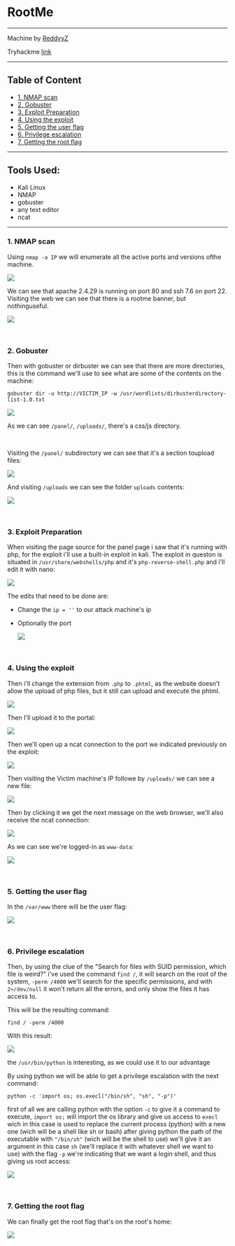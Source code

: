 # RootMe<!-- omit in toc -->

---

Machine by [ReddyyZ](https://tryhackme.com/p/ReddyyZ)

Tryhackme [link](https://tryhackme.com/room/rrootme)

---

## Table of Content<!-- omit in toc -->

- [1. NMAP scan](#1-nmap-scan)
- [2. Gobuster](#2-gobuster)
- [3. Exploit Preparation](#3-exploit-preparation)
- [4. Using the exploit](#4-using-the-exploit)
- [5. Getting the user flag](#5-getting-the-user-flag)
- [6. Privilege escalation](#6-privilege-escalation)
- [7. Getting the root flag](#7-getting-the-root-flag)

---

## Tools Used:<!-- omit in toc -->

- Kali Linux
- NMAP
- gobuster
- any text editor
- ncat

---

### 1. NMAP scan

Using `nmap -a IP` we will enumerate all the active ports and versions ofthe machine.

![](img/rootme01.png)

We can see that apache 2.4.29 is running on port 80 and ssh 7.6 on port 22.
    Visiting the web we can see that there is a rootme banner, but nothinguseful.

![](img/rootme02.png)

<br>

### 2. Gobuster

Then with gobuster or dirbuster we can see that there are more directories, this is the command we'll use to see what are some of the contents on the machine:

`gobuster dir -u http://VICTIM_IP -w /usr/wordlists/dirbusterdirectory-list-1.0.txt`

![](img/rootme03.png)

As we can see `/panel/`, `/uploads/`, there's a css/js directory.

<br>

Visiting the `/panel/` subdirectory we can see that it's a section toupload files:

![](img/rootme04.png)

And visiting `/uploads` we can see the folder `uploads` contents:

![](img/rootme05.png)

<br>

### 3. Exploit Preparation

When visiting the page source for the panel page i saw that it's running with php, for the exploit i'll use a built-in exploit in kali.
The exploit in queston is situated in `/usr/share/webshells/php` and it's `php-reverse-shell.php` and i'll edit it with nano:

![](img/rootme06.png)

The edits that need to be done are:

- Change the `ip = ''` to our attack machine's ip
- Optionally the port

    ![](img/rootme07.png)

<br>

### 4. Using the exploit

Then i'll change the extension from `.php` to `.phtml`, as the website doesn't allow the upload of php files, but it still can upload and execute the phtml.

![](img/rootme08.png)

Then I'll upload it to the portal:

![](img/rootme09.png)

Then we'll open up a ncat connection to the port we indicated previously on the exploit:

![](img/rootme10.png)

Then visiting the Victim machine's IP followe by `/uploads/` we can see a new file:

![](img/rootme11.png)

Then by clicking it we get the next message on the web browser, we'll also receive the ncat connection:

![](img/rootme12.png)

As we can see we're logged-in as `www-data`:

![](img/rootme13.png)

<br>

### 5. Getting the user flag

In the `/var/www` there will be the user flag: 

![](img/rootme14.png)

<br>

### 6. Privilege escalation

Then, by using the clue of the "Search for files with SUID permission, which file is weird?" i've used the command `find /`, it will search on the root of the system, `-perm /4000` we'll search for the specific permissions, and with `2>/dev/null` it won't return all the errors, and only show the files it has access to.
    
This will be the resulting command:

`find / -perm /4000`

With this result:

![](img/rootme15.png)

the `/usr/bin/python` is interesting, as we could use it to our advantage

By using python we will be able to get a privilege escalation with the next command:

`python -c 'import os; os.execl("/bin/sh", "sh", "-p")'`
    
first of all we are calling python with the option `-c` to give it a command to execute, `import os;` will import the os library and give us access to `execl` wich in this case is used to replace the current process (python) with a new one (wich will be a shell like sh or bash) after giving python the path of the executable with `"/bin/sh"` (wich will be the shell to use) we'll give it an argument in this case `sh` (we'll replace it with whatever shell we want to use) with the flag `-p` we're indicating that we want a login shell, and thus giving us root access:

![](img/rootme16.png)

<br>

### 7. Getting the root flag

We can finally get the root flag that's on the root's home:

![](img/rootme17.png)